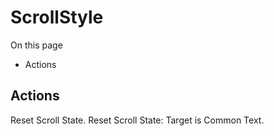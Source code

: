 # ScrollStyle

On this page 

  * Actions





## Actions

Reset Scroll State. Reset Scroll State: Target is Common Text.

